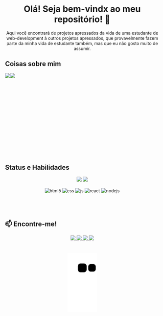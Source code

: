 <div align="center">
  
  <h1>
    Olá! Seja bem-vindx ao meu repositório! 🌱
  </h1>
  
  <p>
    Aqui você encontrará de projetos apressados da vida de uma estudante de web-development à outros projetos apressados, que provavelmente fazem parte da minha vida de estudante também, mas que eu não gosto muito de assumir.
  </p>
  
  <h2 align="left">Coisas sobre mim</h2>

  
  <div style="display: flex">
    <img align="center" height="250em" src="./Texto do seu parágrafo.png"/>
    <img align="center" height="250em" src="https://media.tenor.com/bQCHJwgCNuMAAAAM/kitten-cat.gif"/>
  </div>
 
  <br>

<h2 align="left">Status e Habilidades</h2>
  
<div width="100%">
  <img height="180em" src="https://github-readme-stats.vercel.app/api?username=isabellexvr&show_icons=true&theme=radical"/>
  <img height="180em" src="https://github-readme-stats.vercel.app/api/top-langs/?username=anuraghazra&layout=compact&theme=radical"/>
</div>

<div style="display: inline-block">
  <br/>
  <img alt="html5" align="center" src="https://img.shields.io/badge/html5-%23E34F26.svg?style=for-the-badge&logo=html5&logoColor=white"/>
  <img alt="css" align="center" src="https://img.shields.io/badge/css3-%231572B6.svg?style=for-the-badge&logo=css3&logoColor=white"/>
  <img alt="js" align="center" src="https://img.shields.io/badge/javascript-%23323330.svg?style=for-the-badge&logo=javascript&logoColor=%23F7DF1E"/>
  <img alt="react" align="center" src="https://img.shields.io/badge/react-%2320232a.svg?style=for-the-badge&logo=react&logoColor=%2361DAFB"/>
  <img alt="nodejs" align="center" src="https://img.shields.io/badge/node.js-6DA55F?style=for-the-badge&logo=node.js&logoColor=white"/>
</div>


#
<br/>
<h2 align="left">📫 Encontre-me! </h2>

<a href="mailto:isabellexavier59@gmail.com?Subject=Ola%2C%20estive%20em%20seu%20repositorio%20GitHub%20e%20quero%20contacta-la%21">
  <img src="https://img.shields.io/badge/Gmail-D14836?style=for-the-badge&logo=gmail&logoColor=white"/>
</a>

<a href="https://instagram.com/isabellexvr">
  <img src="https://img.shields.io/badge/Instagram-%23E4405F.svg?style=for-the-badge&logo=Instagram&logoColor=white"/>
</a>

<a href="https://www.linkedin.com/in/isabellexvr/">
  <img src="https://img.shields.io/badge/linkedin-%230077B5.svg?style=for-the-badge&logo=linkedin&logoColor=white"/>
</a>

<a href="https://twitter.com/isabellexvr">
  <img src="https://img.shields.io/badge/Twitter-%231DA1F2.svg?style=for-the-badge&logo=Twitter&logoColor=white"/>
</a>
  
  #
  ![Snake animation](https://github.com/rafaballerini/rafaballerini/blob/output/github-contribution-grid-snake.svg)
                                                                                                  
</div>
